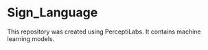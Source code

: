 # Sign_Language
This repository was created using PerceptiLabs. It contains machine learning models.
